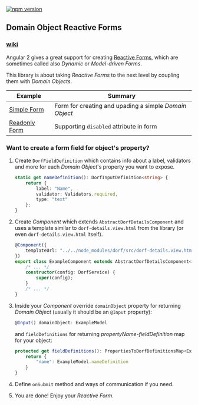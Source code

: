 [![npm version](https://img.shields.io/npm/v/dorf.svg)](https://www.npmjs.com/package/dorf)

## Domain Object Reactive Forms

### [wiki](https://github.com/mat3e/dorf/wiki)

Angular 2 gives a great support for creating [Reactive Forms](https://angular.io/docs/ts/latest/cookbook/dynamic-form.html), which are sometimes called also _Dynamic_ or _Model-driven Forms_.

This library is about taking _Reactive Forms_ to the next level by coupling them with _Domain Objects_.

Example | Summary
--- | ---
[Simple Form](https://plnkr.co/edit/5I5eKSuxcWnWbYjKQeTF?p=preview) | Form for creating and upading a simple _Domain Object_
[Readonly Form](https://plnkr.co/edit/a6Z4pb?p=preview) | Supporting `disabled` attribute in form

### Want to create a form field for object's property?
1. Create  `DorfFieldDefinition` which contains info about a label, validators and more for each _Domain Object_'s property you want to expose.
    ```typescript
    static get nameDefinition(): DorfInputDefinition<string> {
        return {
            label: "Name",
            validator: Validators.required,
            type: "text"
        };
    }
    ```

2. Create _Component_ which extends `AbstractDorfDetailsComponent` and uses a template similar to `dorf-details.view.html` from the library (or even `dorf-details.view.html` itself).
    ```typescript
    @Component({
        templateUrl: "../../node_modules/dorf/src/dorf-details.view.html"
    })
    export class ExampleComponent extends AbstractDorfDetailsComponent<ExampleModel> implements OnInit { 
        /* ... */
        constructor(config: DorfService) {
            super(config);
        }
        /* ... */
	}
    ```

3. Inside your _Component_ override `domainObject` property for returning _Domain Object_ (usually it should be an `@Input` property):
    ```typescript
    @Input() domainObject: ExampleModel
    ```

    and `fieldDefinitions` for returning _propertyName-fieldDefinition_ map for your object:
    
    ```typescript
    protected get fieldDefinitions(): PropertiesToDorfDefinitionsMap<ExampleModel> {
        return {
            "name": ExampleModel.nameDefinition
        }
    }
    ```

4. Define `onSubmit` method and ways of communication if you need.

5. You are done! Enjoy your _Reactive Form_.
